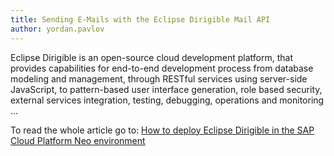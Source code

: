 ```yaml
---
title: Sending E-Mails with the Eclipse Dirigible Mail API
author: yordan.pavlov
---
```


Eclipse Dirigible is an open-source cloud development platform, that provides capabilities for end-to-end development process from database modeling and management, through RESTful services using server-side JavaScript, to pattern-based user interface generation, role based security, external services integration, testing, debugging, operations and monitoring ...


To read the whole article go to: [How to deploy Eclipse Dirigible in the SAP Cloud Platform Neo environment](https://blogs.sap.com/2020/03/15/how-to-deploy-eclipse-dirigible-in-the-sap-cloud-platform-neo-environment/)
